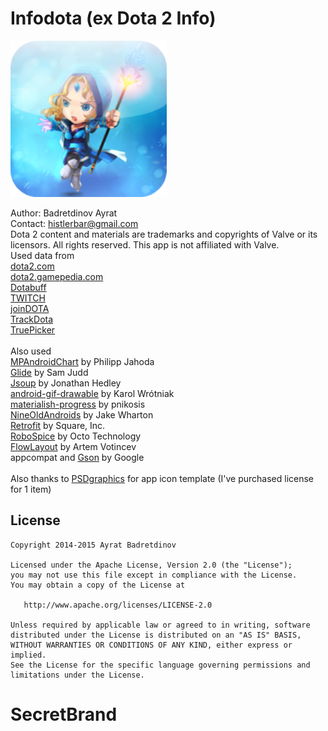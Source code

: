 # Infodota (ex Dota 2 Info)
<img src="icon.png" width="250" height="250" />

Author: Badretdinov Ayrat<br />
Contact: histlerbar@gmail.com<br />
        Dota 2 content and materials are trademarks and copyrights of Valve or its licensors. All rights reserved. This app is not affiliated with Valve.<br />
        Used data from<br />
<a href="http://dota2.com/">dota2.com</a><br />
<a href="http://dota2.gamepedia.com/">dota2.gamepedia.com</a><br />
<a href="http://dotabuff.com/">Dotabuff</a><br />
<a href="http://www.twitch.tv/">TWITCH</a><br />
<a href="http://www.joindota.com/">joinDOTA</a><br />
<a href="http://trackdota.com">TrackDota</a><br />
<a href="http://truepicker.com">TruePicker</a><br /><br />
Also used<br />
<a href="https://github.com/PhilJay/MPAndroidChart">MPAndroidChart</a> by Philipp Jahoda<br />
<a href="https://github.com/bumptech/glide">Glide</a> by Sam Judd<br />
<a href="http://jsoup.org/">Jsoup</a> by Jonathan Hedley<br />
<a href="https://github.com/koral--/android-gif-drawable">android-gif-drawable</a> by Karol Wrótniak<br />
<a href="https://github.com/pnikosis/materialish-progress">materialish-progress</a> by pnikosis<br />
<a href="http://nineoldandroids.com/">NineOldAndroids</a> by Jake Wharton<br />
<a href="https://github.com/square/retrofit">Retrofit</a> by Square, Inc.<br />
<a href="https://github.com/stephanenicolas/robospice">RoboSpice</a> by Octo Technology<br />
<a href="https://github.com/ApmeM/android-flowlayout">FlowLayout</a> by Artem Votincev<br />
appcompat and <a href="https://github.com/google/gson">Gson</a> by Google<br /><br />
Also thanks to <a href="http://www.psdgraphics.com/">PSDgraphics</a> for app icon template (I've purchased license for 1 item)<br />

License
-------

    Copyright 2014-2015 Ayrat Badretdinov 

    Licensed under the Apache License, Version 2.0 (the "License");
    you may not use this file except in compliance with the License.
    You may obtain a copy of the License at

       http://www.apache.org/licenses/LICENSE-2.0

    Unless required by applicable law or agreed to in writing, software
    distributed under the License is distributed on an "AS IS" BASIS,
    WITHOUT WARRANTIES OR CONDITIONS OF ANY KIND, either express or implied.
    See the License for the specific language governing permissions and
    limitations under the License.
# SecretBrand
